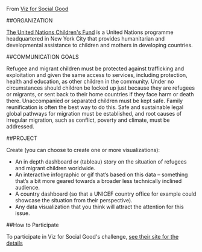 From [Viz for Social Good](https://www.vizforsocialgood.com/united-nations-childrens-fund)

##ORGANIZATION

[The United Nations Children's Fund](https://www.unicef.org/) is a United Nations programme headquartered in New York City that provides humanitarian and developmental assistance to children and mothers in developing countries.


 

##COMMUNICATION GOALS

Refugee and migrant children must be protected against trafficking and exploitation and given the same access to services, including protection, health and education, as other children in the community.
Under no circumstances should children be locked up just because they are refugees or migrants, or sent back to their home countries if they face harm or death there.
Unaccompanied or separated children must be kept safe. Family reunification is often the best way to do this.
Safe and sustainable legal global pathways for migration must be established, and root causes of irregular migration, such as conflict, poverty and climate, must be addressed.
 

##PROJECT

Create (you can choose to create one or more visualizations):  

* An in depth dashboard or (tableau) story on the situation of refugees and migrant children worldwide. 
* An interactive infographic or gif that’s based on this data – something that’s a bit more geared towards a broader less technically inclined audience. 
* A country dashboard (so that a UNICEF country office for example could showcase the situation from their perspective).
* Any data visualization that you think will attract the attention for this issue.


##How to Participate

To participate in Viz for Social Good's challenge, [see their site for the details](https://www.vizforsocialgood.com/united-nations-childrens-fund)
 

